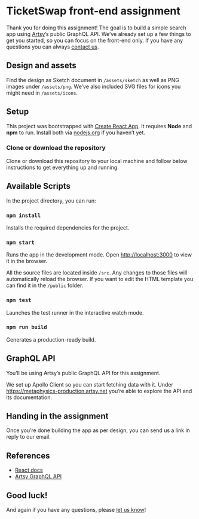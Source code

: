 # TicketSwap front-end assignment

Thank you for doing this assignment! The goal is to build a simple search app using [Artsy](https://www.artsy.net/)’s public GraphQL API. We’ve already set up a few things to get you started, so you can focus on the front-end only. If you have any questions you can always [contact us](mailto:rob@ticketswap.com).

## Design and assets

Find the design as Sketch document in `/assets/sketch` as well as PNG images under `/assets/png`. We’ve also included SVG files for icons you might need in `/assets/icons`.

## Setup

This project was bootstrapped with [Create React App](https://github.com/facebook/create-react-app). It requires **Node** and **npm** to run. Install both via [nodejs.org](https://nodejs.org/en/) if you haven’t yet.

### Clone or download the repository

Clone or download this repository to your local machine and follow below instructions to get everything up and running.

## Available Scripts

In the project directory, you can run:

### `npm install`

Installs the required dependencies for the project.

### `npm start`

Runs the app in the development mode. Open [http://localhost:3000](http://localhost:3000) to view it in the browser.

All the source files are located inside `/src`. Any changes to those files will automatically reload the browser. If you want to edit the HTML template you can find it in the `/public` folder.

### `npm test`

Launches the test runner in the interactive watch mode.

### `npm run build`

Generates a production-ready build.

## GraphQL API

You’ll be using Artsy’s public GraphQL API for this assignment.

We set up Apollo Client so you can start fetching data with it. Under https://metaphysics-production.artsy.net you’re able to explore the API and its documentation.

## Handing in the assignment

Once you’re done building the app as per design, you can send us a link in reply to our email.

## References

- [React docs](https://reactjs.org/)
- [Artsy GraphQL API](https://metaphysics-production.artsy.ne)

## Good luck!

And again if you have any questions, please [let us know](mailto:rob@ticketswap.com)!
